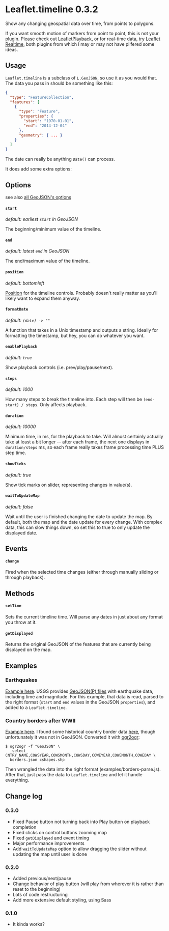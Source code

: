 # Leaflet.timeline 0.3.2

Show any changing geospatial data over time, from points to polygons.

If you want smooth motion of markers from point to point, this is not your
plugin. Please check out [LeafletPlayback][], or for real-time data, try
[Leaflet Realtime][], both plugins from which I may or may not have pilfered
some ideas.

## Usage

`Leaflet.timeline` is a subclass of `L.GeoJSON`, so use it as you would that.
The data you pass in should be something like this:

``` json
{
  "type": "FeatureCollection",
  "features": [
    {
      "type": "Feature",
      "properties": {
        "start": "1970-01-01",
        "end": "2014-12-04"
      },
      "geometry": { ... }
    }
  ]
}
```

The date can really be anything `Date()` can process.

It does add some extra options:

## Options

see also [all GeoJSON's options](http://leafletjs.com/reference.html#geojson)

#### `start`
*default: earliest `start` in GeoJSON*

The beginning/minimum value of the timeline.

#### `end`
*default: latest `end` in GeoJSON*

The end/maximum value of the timeline.

#### `position`
*default: bottomleft*

[Position](http://leafletjs.com/reference.html#control) for the timeline
controls. Probably doesn't really matter as you'll likely want to expand them
anyway.

#### `formatDate`
*default: `(date) -> ""`*

A function that takes in a Unix timestamp and outputs a string. Ideally for
formatting the timestamp, but hey, you can do whatever you want.

#### `enablePlayback`
*default: `true`*

Show playback controls (i.e. prev/play/pause/next).

#### `steps`
*default: 1000*

How many steps to break the timeline into. Each step will then be `(end-start) /
steps`. Only affects playback.

#### `duration`
*default: 10000*

Minimum time, in ms, for the playback to take. Will almost certainly actually
take at least a bit longer -- after each frame, the next one displays in
`duration/steps` ms, so each frame really takes frame processing time PLUS
step time.

#### `showTicks`
*default: true*

Show tick marks on slider, representing changes in value(s).

#### `waitToUpdateMap`
*default: false*

Wait until the user is finished changing the date to update the map. By default,
both the map and the date update for every change. With complex data, this can
slow things down, so set this to true to only update the displayed date.

## Events

#### `change`
Fired when the selected time changes (either through manually sliding or
through playback).

## Methods

#### `setTime`
Sets the current timeline time. Will parse any dates in just about any format
you throw at it.

#### `getDisplayed`
Returns the original GeoJSON of the features that are currently being displayed
on the map.

## Examples

### Earthquakes

[Example here][1]. USGS provides [GeoJSON(P) files][2] with earthquake data,
including time and magnitude. For this example, that data is read, parsed to the
right format (`start` and `end` values in the GeoJSON `properties`), and added
to a `Leaflet.timeline`.


### Country borders after WWII

[Example here][3]. I found some historical country border data [here][4], though
unfortunately it was not in GeoJSON. Converted it with [ogr2ogr][5]:

    $ ogr2ogr -f "GeoJSON" \
      -select CNTRY_NAME,COWSYEAR,COWSMONTH,COWSDAY,COWEYEAR,COWEMONTH,COWEDAY \
      borders.json cshapes.shp

Then wrangled the data into the right format (examples/borders-parse.js). After
that, just pass the data to `Leaflet.timeline` and let it handle everything.

## Change log

### 0.3.0
- Fixed Pause button not turning back into Play button on playback completion
- Fixed clicks on control buttons zooming map
- Fixed `getDisplayed` and event timing
- Major performance improvements
- Add `waitToUpdateMap` option to allow dragging the slider without updating
  the map until user is done

### 0.2.0
- Added previous/next/pause
- Change behavior of play button (will play from wherever it is rather than
  reset to the beginning)
- Lots of code restructuring
- Add more extensive default styling, using Sass

### 0.1.0
- It kinda works?

[Leaflet Realtime]: https://github.com/perliedman/leaflet-realtime
[LeafletPlayback]: https://github.com/hallahan/LeafletPlayback
[1]: http://skeate.github.io/Leaflet.timeline/earthquakes.html
[2]: http://earthquake.usgs.gov/earthquakes/feed/v1.0/geojson.php
[3]: http://skeate.github.io/Leaflet.timeline/borders.html
[4]: http://nils.weidmann.ws/projects/cshapes
[5]: http://www.gdal.org/ogr2ogr.html
